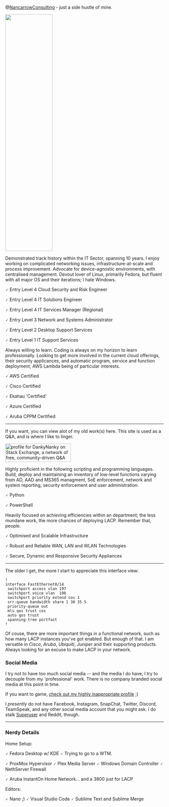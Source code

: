 @[NancarrowConsulting](https://michaelnancarrow.com) - just a side hustle of mine.

<a href="https://michaelnancarrow.com"><img src="https://michaelnancarrow.com/webfront/wp-content/uploads/2023/01/FB-profile.jpg" width="150" height="750"></a>



Demonstrated track history within the IT Sector, spanning 10 years. I enjoy working on complicated networking issues, infrastructure-at-scale and process improvement. Advocate for device-agnostic environments, with centralised management. Devout lover of Linux, primarily Fedora, but fluent with all major OS and their iterations; I hate Windows.

🗸 Entry Level 4 Cloud Security and Risk Engineer

🗸 Entry Level 4 IT Solutions Engineer

🗸 Entry Level 4 IT Services Manager (Regional)

🗸 Entry Level 3 Network and Systems Administrator

🗸 Entry Level 2 Desktop Support Services

🗸 Entry Level 1 IT Support Services

Always willing to learn. Coding is always on my horizon to learn professionally. Looking to get more involved in the current cloud offerings, their security applicances, and automatic program, service and function deployment; AWS Lambda being of particular interests. 

🗸 AWS Certified

🗸 Cisco Certified

🗸 Ekahau 'Certified'

🗸 Azure Certified

🗸 Aruba CPPM Certified

-----

If you want, you can view alot of my old work(s) here. This site is used as a Q&A, and is where I like to linger.

<a href="https://stackexchange.com/users/3557691"><img src="https://stackexchange.com/users/flair/3557691.png" width="208" height="58" alt="profile for DankyNanky on Stack Exchange, a network of free, community-driven Q&amp;A sites" title="profile for DankyNanky on Stack Exchange, a network of free, community-driven Q&amp;A sites"></a>

Highly proficient in the following scripting and programming languages. Build, deploy and maintaining an inventory of low-level functions varying from AD, AAD and MS365 managment, SoE enforcement, network and system reporting, security enforcement and user administration. 

🗸 Python

🗸 PowerShell

Heavily focused on achieving efficiencies within an department; the less mundane work, the more chances of deploying LACP. Remember that, people. 

🗸 Optimised and Scalable Infrastructure

🗸 Robust and Reliable WAN, LAN and WLAN Technologies

🗸 Secure, Dynamic and Responsive Security Appliances

-----

The older I get, the more I start to appreciate this interface view: 
```
!
interface FastEthernet0/14
 switchport access vlan 197
 switchport voice vlan  198
 switchport priority extend cos 1
 srr-queue bandwidth share 1 30 35 5
 priority-queue out
 mls qos trust cos
 auto qos trust
 spanning-tree portfast
!
```
Of couse, there are more important things in a functional network, such as how many LACP instances you've got enabled. But enough of that. I am versatile in *Cisco*, *Aruba*, *Ubiquiti*, *Juniper* and their supporting products. Always looking for an excuse to make LACP in your network.

### Social Media
I try not to have too much social media -- and the media I do have, I try to decouple from my 'professional' work. There is no company branded social media at this point in time. 

If you want to game, [check out my highly inappropriate profile](https://steamcommunity.com/id/DankyNanky/) ;) 

I *presently* do not have Facebook, Instagram, SnapChat, Twitter, Discord, TeamSpeak, and any other social media account that you might ask. I do stalk [Superuser](https://stackexchange.com/users/3557691/dankynanky) and Reddit, though.

-----
### Nerdy Details

Home Setup:

🗸 Fedora Desktop w/ KDE
      🗸 Trying to go to a WTM.

🗸 ProxMox Hypervisor
      🗸 Plex Media Server
      🗸 Windows Domain Controller
      🗸 NethServer Firewall

🗸 Aruba InstantOn Home Network... and a 3800 just for LACP 

Editors:

🗸 Nano ;) 
🗸 Visual Studio Code
🗸 Sublime Text and Sublime Merge